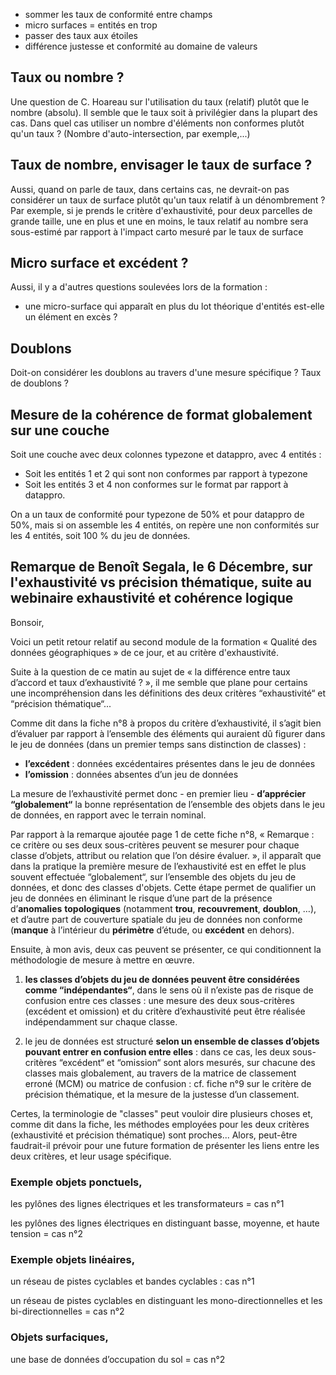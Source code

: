 - sommer les taux de conformité entre champs
- micro surfaces = entités en trop
- passer des taux aux étoiles
- différence justesse et conformité au domaine de valeurs

## Taux ou nombre ?
Une question de C. Hoareau sur l'utilisation du taux (relatif) plutôt que le nombre (absolu).
Il semble que le taux soit à privilégier dans la plupart des cas. Dans quel cas utiliser un nombre d'éléments non conformes plutôt qu'un taux ? (Nombre d'auto-intersection, par exemple,...)

## Taux de nombre, envisager le taux de surface ?
Aussi, quand on parle de taux, dans certains cas, ne devrait-on pas considérer un taux de surface plutôt qu'un taux relatif à un dénombrement ? Par exemple, si je prends le critère d'exhaustivité, pour deux parcelles de grande taille, une en plus et une en moins, le taux relatif au nombre sera sous-estimé par rapport à l'impact carto mesuré par le taux de surface

## Micro surface et excédent ?
Aussi, il y a d'autres questions soulevées lors de la formation :
- une micro-surface qui apparaît en plus du lot théorique d'entités est-elle un élément en excès ?

## Doublons
Doit-on considérer les doublons au travers d'une mesure spécifique ? Taux de doublons ?

## Mesure de la cohérence de format globalement sur une couche
Soit une couche avec deux colonnes typezone et datappro, avec 4 entités :
- Soit les entités 1 et 2 qui sont non conformes par rapport à typezone
- Soit les entités 3 et 4 non conformes sur le format par rapport à datappro. 

On a un taux de conformité pour typezone de 50% et pour datappro de 50%, mais si on assemble les 4 entités, on repère une non conformités sur les 4 entités, soit 100 % du jeu de données.


## Remarque de Benoît Segala, le 6 Décembre, sur l'exhaustivité vs précision thématique, suite au webinaire exhaustivité et cohérence logique

Bonsoir,

Voici un petit retour relatif au second module de la formation « Qualité des données géographiques » de ce jour, et au critère d'exhaustivité.


Suite à la question de ce matin au sujet de « la différence entre taux d’accord et taux d’exhaustivité ? », il me semble que plane pour certains une incompréhension dans les définitions des deux critères “exhaustivité“ et “précision thématique“...

Comme dit dans la fiche n°8 à propos du critère d’exhaustivité, il s’agit bien d’évaluer par rapport à l’ensemble des éléments qui auraient dû figurer dans le jeu de données (dans un premier temps sans distinction de classes) :

- **l’excédent** : données excédentaires présentes dans le jeu de données
- **l’omission** : données absentes d’un jeu de données

La mesure de l’exhaustivité permet donc - en premier lieu - **d’apprécier “globalement“** la bonne représentation de l’ensemble des objets dans le jeu de données, en rapport avec le terrain nominal.

Par rapport à la remarque ajoutée page 1 de cette fiche n°8, « Remarque : ce critère ou ses deux sous-critères peuvent se mesurer pour chaque classe d’objets, attribut ou relation que l’on désire évaluer. », il apparaît que dans la pratique la première mesure de l’exhaustivité est en effet le plus souvent effectuée “globalement“, sur l’ensemble des objets du jeu de données, et donc des classes d'objets. Cette étape permet de qualifier un jeu de données en éliminant le risque d’une part de la présence d’**anomalies** **topologiques** (notamment **trou**, **recouvrement**, **doublon**, …), et d’autre part de couverture spatiale du jeu de données non conforme (**manque** à l’intérieur du **périmètre** d’étude, ou **excédent** en dehors).

Ensuite, à mon avis, deux cas peuvent se présenter, ce qui conditionnent la méthodologie de mesure à mettre en œuvre.

1. **les classes d’objets du jeu de données peuvent être considérées comme “indépendantes“**, dans le sens où il n’existe pas de risque de confusion entre ces classes : une mesure des deux sous-critères (excédent et omission) et du critère d’exhaustivité peut être réalisée indépendamment sur chaque classe.

2. le jeu de données est structuré **selon un ensemble de classes d’objets pouvant entrer en confusion entre elles** : dans ce cas, les deux sous-critères “excédent“ et “omission“ sont alors mesurés, sur chacune des classes mais globalement, au travers de la matrice de classement erroné (MCM) ou matrice de confusion : cf. fiche n°9 sur le critère de précision thématique, et la mesure de la justesse d’un classement.

Certes, la terminologie de "classes" peut vouloir dire plusieurs choses et, comme dit dans la fiche, les méthodes employées pour les deux critères (exhaustivité et précision thématique) sont proches... Alors, peut-être faudrait-il prévoir pour une future formation de présenter les liens entre les deux critères, et leur usage spécifique.

### Exemple objets ponctuels,

les pylônes des lignes électriques et les transformateurs = cas n°1

les pylônes des lignes électriques en distinguant basse, moyenne, et haute tension = cas n°2

### Exemple objets linéaires,

un réseau de pistes cyclables et bandes cyclables : cas n°1

un réseau de pistes cyclables en distinguant les mono-directionnelles et les bi-directionnelles = cas n°2

### Objets surfaciques,

une base de données d’occupation du sol = cas n°2
